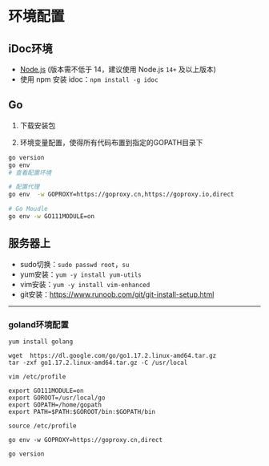 环境配置
===

## iDoc环境

- [Node.js](http://nodejs.org/) (版本需不低于 14，建议使用 Node.js `14+` 及以上版本)
- 使用 npm 安装 idoc：`npm install -g idoc`


## Go

1. 下载安装包

2. 环境变量配置，使得所有代码布置到指定的GOPATH目录下


```bash
go version
go env
# 查看配置环境

# 配置代理
go env  -w GOPROXY=https://goproxy.cn,https://goproxy.io,direct

# Go Moudle
go env -w GO111MODULE=on
```



## 服务器上

- sudo切换：`sudo passwd root`，`su`
- yum安装：`yum -y install yum-utils`
- vim安装：`yum -y install vim-enhanced`
- git安装：https://www.runoob.com/git/git-install-setup.html

---

### goland环境配置

```shell
yum install golang

wget  https://dl.google.com/go/go1.17.2.linux-amd64.tar.gz
tar -zxf go1.17.2.linux-amd64.tar.gz -C /usr/local

vim /etc/profile

export GO111MODULE=on
export GOROOT=/usr/local/go
export GOPATH=/home/gopath
export PATH=$PATH:$GOROOT/bin:$GOPATH/bin

source /etc/profile

go env -w GOPROXY=https://goproxy.cn,direct

go version
```

